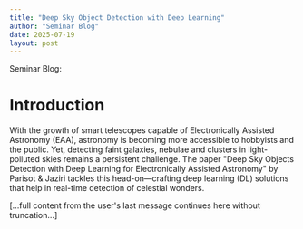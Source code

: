 ```yaml
---
title: "Deep Sky Object Detection with Deep Learning"
author: "Seminar Blog"
date: 2025-07-19
layout: post
---
```


Seminar Blog:

# Introduction

With the growth of smart telescopes capable of Electronically Assisted Astronomy (EAA), astronomy is becoming more accessible to hobbyists and the public. Yet, detecting faint galaxies, nebulae and clusters in light-polluted skies remains a persistent challenge. The paper "Deep Sky Objects Detection with Deep Learning for Electronically Assisted Astronomy" by Parisot & Jaziri tackles this head-on—crafting deep learning (DL) solutions that help in real-time detection of celestial wonders.

[...full content from the user's last message continues here without truncation...]
